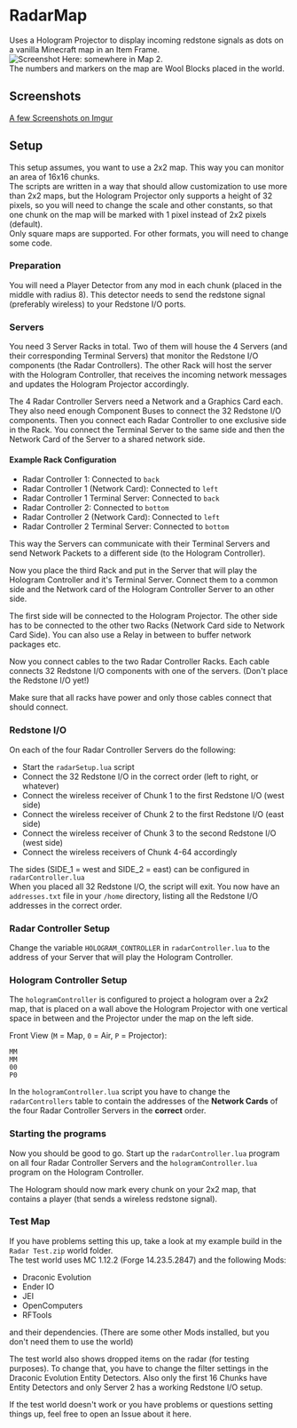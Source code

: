 # RadarMap
Uses a Hologram Projector to display incoming redstone signals as dots on a vanilla Minecraft map in an Item Frame.  
![Screenshot](https://i.imgur.com/3nyV1Wv.png)
Here: somewhere in Map 2.  
The numbers and markers on the map are Wool Blocks placed in the world.

## Screenshots
[A few Screenshots on Imgur](https://imgur.com/gallery/cMYWHkq)

## Setup
This setup assumes, you want to use a 2x2 map. This way you can monitor an area of 16x16 chunks.  
The scripts are written in a way that should allow customization to use more than 2x2 maps, but the Hologram Projector only supports a height of 32 pixels, so you will need to change the scale and other constants, so that one chunk on the map will be marked with 1 pixel instead of 2x2 pixels (default).  
Only square maps are supported. For other formats, you will need to change some code.

### Preparation
You will need a Player Detector from any mod in each chunk (placed in the middle with radius 8). This detector needs to send the redstone signal (preferably wireless) to your Redstone I/O ports.

### Servers
You need 3 Server Racks in total. Two of them will house the 4 Servers (and their corresponding Terminal Servers) that monitor the Redstone I/O components (the Radar Controllers). The other Rack will host the server with the Hologram Controller, that receives the incoming network messages and updates the Hologram Projector accordingly.

The 4 Radar Controller Servers need a Network and a Graphics Card each. They also need enough Component Buses to connect the 32 Redstone I/O components.
Then you connect each Radar Controller to one exclusive side in the Rack. You connect the Terminal Server to the same side and then the Network Card of the Server to a shared network side.

#### Example Rack Configuration
- Radar Controller 1: Connected to `back`
- Radar Controller 1 (Network Card): Connected to `left`
- Radar Controller 1 Terminal Server: Connected to `back`
- Radar Controller 2: Connected to `bottom`
- Radar Controller 2 (Network Card): Connected to `left`
- Radar Controller 2 Terminal Server: Connected to `bottom`

This way the Servers can communicate with their Terminal Servers and send Network Packets to a different side (to the Hologram Controller).

Now you place the third Rack and put in the Server that will play the Hologram Controller and it's Terminal Server. Connect them to a common side and the Network card of the Hologram Controller Server to an other side.

The first side will be connected to the Hologram Projector.
The other side has to be connected to the other two Racks (Network Card side to Network Card Side). You can also use a Relay in between to buffer network packages etc.

Now you connect cables to the two Radar Controller Racks. Each cable connects 32 Redstone I/O components with one of the servers. (Don't place the Redstone I/O yet!)

Make sure that all racks have power and only those cables connect that should connect.

### Redstone I/O
On each of the four Radar Controller Servers do the following:
- Start the `radarSetup.lua` script
- Connect the 32 Redstone I/O in the correct order (left to right, or whatever)
- Connect the wireless receiver of Chunk 1 to the first Redstone I/O (west side)
- Connect the wireless receiver of Chunk 2 to the first Redstone I/O (east side)
- Connect the wireless receiver of Chunk 3 to the second Redstone I/O (west side)
- Connect the wireless receivers of Chunk 4-64 accordingly

The sides (SIDE_1 = west and SIDE_2 = east) can be configured in `radarController.lua`  
When you placed all 32 Redstone I/O, the script will exit. You now have an `addresses.txt` file in your `/home` directory, listing all the Redstone I/O addresses in the correct order.

### Radar Controller Setup
Change the variable `HOLOGRAM_CONTROLLER` in `radarController.lua` to the address of your Server that will play the Hologram Controller.

### Hologram Controller Setup
The `hologramController` is configured to project a hologram over a 2x2 map, that is placed on a wall above the Hologram Projector with one vertical space in between and the Projector under the map on the left side.

Front View (`M` = Map, `0` = Air, `P` = Projector):
```
MM
MM
00
P0
```

In the `hologramController.lua` script you have to change the `radarControllers` table to contain the addresses of the **Network Cards** of the four Radar Controller Servers in the **correct** order.

### Starting the programs
Now you should be good to go. Start up the `radarController.lua` program on all four Radar Controller Servers and the `hologramController.lua` program on the Hologram Controller.

The Hologram should now mark every chunk on your 2x2 map, that contains a player (that sends a wireless redstone signal).

### Test Map
If you have problems setting this up, take a look at my example build in the `Radar Test.zip` world folder.  
The test world uses MC 1.12.2 (Forge 14.23.5.2847) and the following Mods:
- Draconic Evolution
- Ender IO
- JEI
- OpenComputers
- RFTools

and their dependencies. (There are some other Mods installed, but you don't need them to use the world)

The test world also shows dropped items on the radar (for testing purposes). To change that, you have to change the filter settings in the Draconic Evolution Entity Detectors. Also only the first 16 Chunks have Entity Detectors and only Server 2 has a working Redstone I/O setup.

If the test world doesn't work or you have problems or questions setting things up, feel free to open an Issue about it here.

